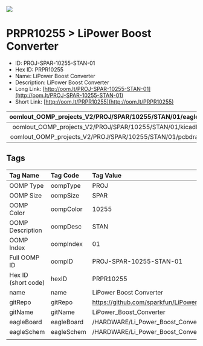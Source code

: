 


  
![][im]
# PRPR10255 > LiPower Boost Converter

- ID: PROJ-SPAR-10255-STAN-01
- Hex ID: PRPR10255
- Name: LiPower Boost Converter
- Description: LiPower Boost Converter
- Long Link: [http://oom.lt/PROJ-SPAR-10255-STAN-01](http://oom.lt/PROJ-SPAR-10255-STAN-01)
- Short Link: [http://oom.lt/PRPR10255](http://oom.lt/PRPR10255)
  

|oomlout_OOMP_projects_V2/PROJ/SPAR/10255/STAN/01/eagleImage.png|oomlout_OOMP_projects_V2/PROJ/SPAR/10255/STAN/01/eagleSchemImage.png|oomlout_OOMP_projects_V2/PROJ/SPAR/10255/STAN/01/kicadPcb3dFront.png|oomlout_OOMP_projects_V2/PROJ/SPAR/10255/STAN/01/kicadPcb3dBack.png|
| :---: | :---: | :---: | :---: |
|oomlout_OOMP_projects_V2/PROJ/SPAR/10255/STAN/01/kicadPcb3d.png|oomlout_OOMP_projects_V2/PROJ/SPAR/10255/STAN/01/bomBack.png|oomlout_OOMP_projects_V2/PROJ/SPAR/10255/STAN/01/bomFront.png|oomlout_OOMP_projects_V2/PROJ/SPAR/10255/STAN/01/pcbdraw.svg|
|oomlout_OOMP_projects_V2/PROJ/SPAR/10255/STAN/01/pcbdrawBack.svg||||

## Tags
  

|Tag Name|Tag Code|Tag Value|
| :--- | :--- | :--- |
|OOMP Type|oompType|PROJ|
|OOMP Size|oompSize|SPAR|
|OOMP Color|oompColor|10255|
|OOMP Description|oompDesc|STAN|
|OOMP Index|oompIndex|01|
|Full OOMP ID|oompID|PROJ-SPAR-10255-STAN-01|
|Hex ID (short code)|hexID|PRPR10255|
|name|name|LiPower Boost Converter|
|gitRepo|gitRepo|https://github.com/sparkfun/LiPower_Boost_Converter|
|gitName|gitName|LiPower_Boost_Converter|
|eagleBoard|eagleBoard|/HARDWARE/Li_Power_Boost_Converter.brd|
|eagleSchem|eagleSchem|/HARDWARE/Li_Power_Boost_Converter.sch|
||||



[im]: PROJ/SPAR/10255/STAN/01/kicadPcb3d_450.png
